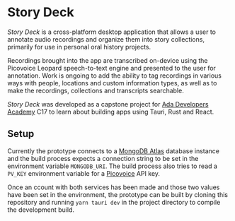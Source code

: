 # Story Deck

*Story Deck* is a cross-platform desktop application that allows a user to annotate audio recordings and organize them into story collections, primarily for use in personal oral history projects. 

Recordings brought into the app are transcribed on-device using the Picovoice Leopard speech-to-text engine and presented to the user for annotation. Work is ongoing to add the ability to tag recordings in various ways with people, locations and custom information types, as well as to make the recordings, collections and transcripts searchable.

*Story Deck* was developed as a capstone project for [Ada Developers Academy](adadevelopersacademy.org) C17 to learn about building apps using Tauri, Rust and React.

## Setup

Currently the prototype connects to a [MongoDB Atlas](mongodb.com) database instance and the build process expects a connection string to be set in the environment variable `MONGODB_URI`. The build process also tries to read a `PV_KEY` environment variable for a [Picovoice](picovoice.ai) API key.

Once an ccount with both services has been made and those two values have been set in the environment, the prototype can be built by cloning this repository and running `yarn tauri dev` in the project directory to compile the development build.

